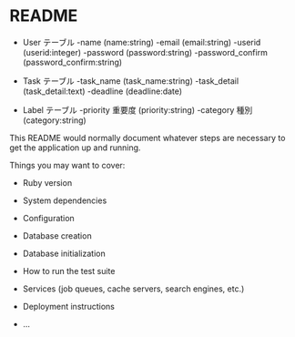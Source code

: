 # README

* User テーブル
  -name  (name:string)
  -email  (email:string)
  -userid  (userid:integer) 
  -password  (password:string)
  -password_confirm  (password_confirm:string)
    
 
* Task テーブル
  -task_name  (task_name:string)
  -task_detail  (task_detail:text)
  -deadline  (deadline:date)

* Label テーブル
  -priority 重要度 (priority:string)
  -category 種別  (category:string)
  
  
 



This README would normally document whatever steps are necessary to get the
application up and running.

Things you may want to cover:

* Ruby version

* System dependencies

* Configuration

* Database creation

* Database initialization

* How to run the test suite

* Services (job queues, cache servers, search engines, etc.)

* Deployment instructions

* ...
